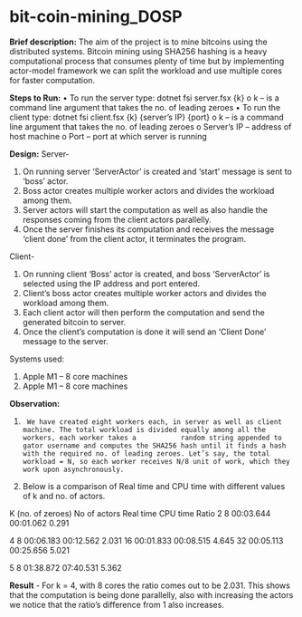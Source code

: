 # bit-coin-mining_DOSP

**Brief description:**
The aim of the project is to mine bitcoins using the distributed systems. Bitcoin mining using SHA256 hashing is a heavy computational process that consumes plenty of time but by implementing actor-model framework we can split the workload and use multiple cores for faster computation. 

**Steps to Run:**
•	To run the server type: dotnet fsi server.fsx {k}
o	k – is a command line argument that takes the no. of leading zeroes
•	To run the client type: dotnet fsi client.fsx {k} {server’s IP} {port}
o	k – is a command line argument that takes the no. of leading zeroes
o	Server’s IP – address of host machine
o	Port – port at which server is running

**Design:**
Server-
1.	On running server ‘ServerActor’ is created and ‘start’ message is sent to ‘boss’ actor.
2.	Boss actor creates multiple worker actors and divides the workload among them.
3.	Server actors will start the computation as well as also handle the responses coming from the client actors parallelly.
4.	Once the server finishes its computation and receives the message ‘client done’ from the client actor, it terminates the program.

Client-
1.	On running client ‘Boss’ actor is created, and boss ‘ServerActor’ is selected using the IP address and port entered.
2.	Client’s boss actor creates multiple worker actors and divides the workload among them.
3.	Each client actor will then perform the computation and send the generated bitcoin to server.
4.	Once the client’s computation is done it will send an ‘Client Done’ message to the server.

Systems used:
1.	Apple M1 – 8 core machines
2.	Apple M1 – 8 core machines

**Observation:**
1.      We have created eight workers each, in server as well as client machine. The total workload is divided equally among all the workers, each worker takes a           random string appended to gator username and computes the SHA256 hash until it finds a hash with the required no. of leading zeroes. Let’s say, the total           workload = N, so each worker receives N/8 unit of work, which they work upon asynchronously. 

2.	Below is a comparison of Real time and CPU time with different values of k and no. of actors. 

K (no. of zeroes)	No of actors	Real time	CPU time	Ratio
2	8	00:03.644	00:01.062	0.291

4
	8	00:06.183	00:12.562	2.031
	16	00:01.833	00:08.515	4.645
	32	00:05.113	00:25.656	5.021
        
5	8	01:38.872	07:40.531	5.362

**Result** - For k = 4, with 8 cores the ratio comes out to be 2.031. This shows that the computation is being done parallelly, also with increasing the actors we notice that the ratio’s difference from 1 also increases. 

